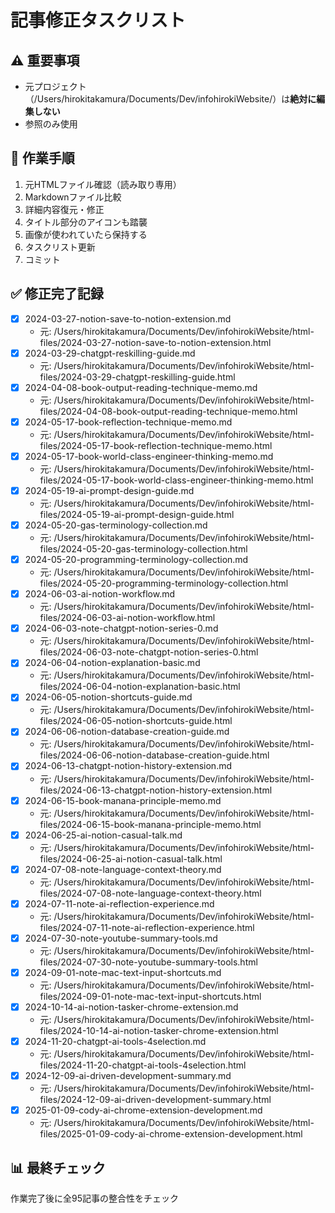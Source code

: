 # 記事修正タスクリスト

## ⚠️ 重要事項
- 元プロジェクト（/Users/hirokitakamura/Documents/Dev/infohirokiWebsite/）は**絶対に編集しない**
- 参照のみ使用

## 🔄 作業手順
1. 元HTMLファイル確認（読み取り専用）
2. Markdownファイル比較
3. 詳細内容復元・修正
4. タイトル部分のアイコンも踏襲
5. 画像が使われていたら保持する
6. タスクリスト更新
7. コミット

## ✅ 修正完了記録
- [x] 2024-03-27-notion-save-to-notion-extension.md
  - 元: /Users/hirokitakamura/Documents/Dev/infohirokiWebsite/html-files/2024-03-27-notion-save-to-notion-extension.html
- [x] 2024-03-29-chatgpt-reskilling-guide.md
  - 元: /Users/hirokitakamura/Documents/Dev/infohirokiWebsite/html-files/2024-03-29-chatgpt-reskilling-guide.html
- [x] 2024-04-08-book-output-reading-technique-memo.md
  - 元: /Users/hirokitakamura/Documents/Dev/infohirokiWebsite/html-files/2024-04-08-book-output-reading-technique-memo.html
- [x] 2024-05-17-book-reflection-technique-memo.md
  - 元: /Users/hirokitakamura/Documents/Dev/infohirokiWebsite/html-files/2024-05-17-book-reflection-technique-memo.html
- [x] 2024-05-17-book-world-class-engineer-thinking-memo.md
  - 元: /Users/hirokitakamura/Documents/Dev/infohirokiWebsite/html-files/2024-05-17-book-world-class-engineer-thinking-memo.html
- [x] 2024-05-19-ai-prompt-design-guide.md
  - 元: /Users/hirokitakamura/Documents/Dev/infohirokiWebsite/html-files/2024-05-19-ai-prompt-design-guide.html
- [x] 2024-05-20-gas-terminology-collection.md
  - 元: /Users/hirokitakamura/Documents/Dev/infohirokiWebsite/html-files/2024-05-20-gas-terminology-collection.html
- [x] 2024-05-20-programming-terminology-collection.md
  - 元: /Users/hirokitakamura/Documents/Dev/infohirokiWebsite/html-files/2024-05-20-programming-terminology-collection.html
- [x] 2024-06-03-ai-notion-workflow.md
  - 元: /Users/hirokitakamura/Documents/Dev/infohirokiWebsite/html-files/2024-06-03-ai-notion-workflow.html
- [x] 2024-06-03-note-chatgpt-notion-series-0.md
  - 元: /Users/hirokitakamura/Documents/Dev/infohirokiWebsite/html-files/2024-06-03-note-chatgpt-notion-series-0.html
- [x] 2024-06-04-notion-explanation-basic.md
  - 元: /Users/hirokitakamura/Documents/Dev/infohirokiWebsite/html-files/2024-06-04-notion-explanation-basic.html
- [x] 2024-06-05-notion-shortcuts-guide.md
  - 元: /Users/hirokitakamura/Documents/Dev/infohirokiWebsite/html-files/2024-06-05-notion-shortcuts-guide.html
- [x] 2024-06-06-notion-database-creation-guide.md
  - 元: /Users/hirokitakamura/Documents/Dev/infohirokiWebsite/html-files/2024-06-06-notion-database-creation-guide.html
- [x] 2024-06-13-chatgpt-notion-history-extension.md
  - 元: /Users/hirokitakamura/Documents/Dev/infohirokiWebsite/html-files/2024-06-13-chatgpt-notion-history-extension.html
- [x] 2024-06-15-book-manana-principle-memo.md
  - 元: /Users/hirokitakamura/Documents/Dev/infohirokiWebsite/html-files/2024-06-15-book-manana-principle-memo.html
- [x] 2024-06-25-ai-notion-casual-talk.md
  - 元: /Users/hirokitakamura/Documents/Dev/infohirokiWebsite/html-files/2024-06-25-ai-notion-casual-talk.html
- [x] 2024-07-08-note-language-context-theory.md
  - 元: /Users/hirokitakamura/Documents/Dev/infohirokiWebsite/html-files/2024-07-08-note-language-context-theory.html
- [x] 2024-07-11-note-ai-reflection-experience.md
  - 元: /Users/hirokitakamura/Documents/Dev/infohirokiWebsite/html-files/2024-07-11-note-ai-reflection-experience.html
- [x] 2024-07-30-note-youtube-summary-tools.md
  - 元: /Users/hirokitakamura/Documents/Dev/infohirokiWebsite/html-files/2024-07-30-note-youtube-summary-tools.html
- [x] 2024-09-01-note-mac-text-input-shortcuts.md
  - 元: /Users/hirokitakamura/Documents/Dev/infohirokiWebsite/html-files/2024-09-01-note-mac-text-input-shortcuts.html
- [x] 2024-10-14-ai-notion-tasker-chrome-extension.md
  - 元: /Users/hirokitakamura/Documents/Dev/infohirokiWebsite/html-files/2024-10-14-ai-notion-tasker-chrome-extension.html
- [x] 2024-11-20-chatgpt-ai-tools-4selection.md
  - 元: /Users/hirokitakamura/Documents/Dev/infohirokiWebsite/html-files/2024-11-20-chatgpt-ai-tools-4selection.html
- [x] 2024-12-09-ai-driven-development-summary.md
  - 元: /Users/hirokitakamura/Documents/Dev/infohirokiWebsite/html-files/2024-12-09-ai-driven-development-summary.html
- [x] 2025-01-09-cody-ai-chrome-extension-development.md
  - 元: /Users/hirokitakamura/Documents/Dev/infohirokiWebsite/html-files/2025-01-09-cody-ai-chrome-extension-development.html

## 📊 最終チェック
作業完了後に全95記事の整合性をチェック